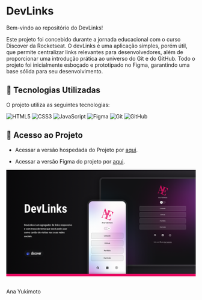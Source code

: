 # DevLinks

Bem-vindo ao repositório do DevLinks! 

Este projeto foi concebido durante a jornada educacional com o curso Discover da Rocketseat. O devLinks é uma aplicação simples, porém útil, que permite centralizar links relevantes para desenvolvedores, além de proporcionar uma introdução prática ao universo do Git e do GitHub. Todo o projeto foi inicialmente esboçado e prototipado no Figma, garantindo uma base sólida para seu desenvolvimento.


## 🚀 Tecnologias Utilizadas

O projeto utiliza as seguintes tecnologias:

![HTML5](https://img.icons8.com/color/48/000000/html-5.png) ![CSS3](https://img.icons8.com/color/48/000000/css3.png) ![JavaScript](https://img.icons8.com/color/48/000000/javascript.png) ![Figma](https://img.icons8.com/color/48/000000/figma.png) ![Git](https://img.icons8.com/color/48/000000/git.png) ![GitHub](https://img.icons8.com/material-rounded/48/000000/github.png) 

## 🔗 Acesso ao Projeto

- Acessar a versão hospedada do Projeto por [aqui](insira_o_link_do_projeto_hospedado).

- Acessar a versão Figma do projeto por [aqui](https://www.figma.com/file/u5mQUJkz1Vetny6k8vJOW1/DevLinks-%E2%80%A2-Projeto-Discover-(Ana-Yukimoto)?type=design&node-id=10%3A620&mode=design&t=2D43hXkMFFzd1AHO-1).


![Imagem do Projeto devLinks](./imgDevLinks.png)


##
Ana Yukimoto
